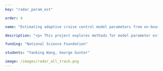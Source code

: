 ```yaml
---
key: "radar_param_est"

order: 4

name: "Estimating adaptive cruise control model parameters from on-board radar units"

description: "<p> This project explores methods for model parameter estimation on a car-following model using data collected from Adaptive Cruise Control (ACC) enabled vehicles. The proposed methods are batch method least-squares and an online particle filter. Numerical experiments demonstrate the accuracy and computational performance of the methods relative to a commonly used simulation-based optimization approach. The methods are also assessed on empirical data collected from a 2019 model year ACC vehicle driven in a highway environment. Speed, space gap, and relative velocity data are recorded directly from the factory-installed radar unit via the vehicle’s CAN bus. The least-squares method has the fastest run-time performance, and is up to 3 orders of magnitude faster than other methods. The particle filter is faster than real-time, and therefore is suitable in streaming applications in which the datasets can grow arbitrarily large."

funding: "National Science Foundation"

students: "Yanbing Wang, George Gunter"

image: /images/radar_all_track.png
---
```

